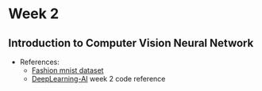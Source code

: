 # Week 2

## Introduction to Computer Vision Neural Network

* References:
    * [Fashion mnist dataset](https://github.com/zalandoresearch/fashion-mnist)
    * [DeepLearning-AI](https://github.com/https-deeplearning-ai/tensorflow-1-public/blob/main/C1/W2/ungraded_labs/C1_W2_Lab_1_beyond_hello_world.ipynb) week 2 code reference